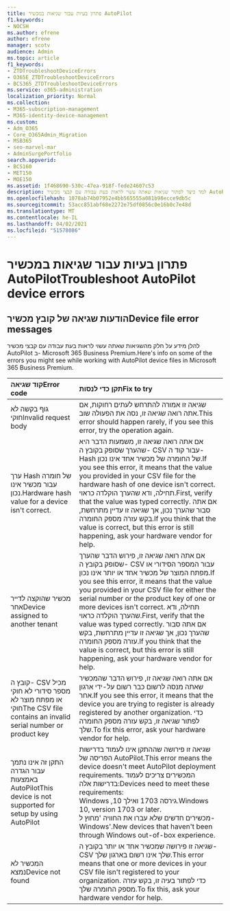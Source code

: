 ```yaml
---
title: פתרון בעיות עבור שגיאות במכשיר AutoPilot
f1.keywords:
- NOCSH
ms.author: efrene
author: efrene
manager: scotv
audience: Admin
ms.topic: article
f1_keywords:
- ZTDTroubleshootDeviceErrors
- O365E_ZTDTroubleshootDeviceErrors
- BCS365_ZTDTroubleshootDeviceErrors
ms.service: o365-administration
localization_priority: Normal
ms.collection:
- M365-subscription-management
- M365-identity-device-management
ms.custom:
- Adm_O365
- Core_O365Admin_Migration
- MSB365
- seo-marvel-mar
- AdminSurgePortfolio
search.appverid:
- BCS160
- MET150
- MOE150
ms.assetid: 1f468690-530c-47ea-918f-fede24607c53
description: למד כיצד לפתור שגיאות שאתה עשוי לראות בעת עבודה עם קבצי מכשיר AutoPilot ב- Microsoft 365 Business Premium.
ms.openlocfilehash: 1078ab74b07952e4bb565555a081b98ecce9db5c
ms.sourcegitcommit: 53acc851abf68e2272e75df0856c0e16b0c7e48d
ms.translationtype: MT
ms.contentlocale: he-IL
ms.lasthandoff: 04/02/2021
ms.locfileid: "51578086"
---
```

# <a name="troubleshoot-autopilot-device-errors"></a><span data-ttu-id="4434b-103">פתרון בעיות עבור שגיאות במכשיר AutoPilot</span><span class="sxs-lookup"><span data-stu-id="4434b-103">Troubleshoot AutoPilot device errors</span></span>

## <a name="device-file-error-messages"></a><span data-ttu-id="4434b-104">הודעות שגיאה של קובץ מכשיר</span><span class="sxs-lookup"><span data-stu-id="4434b-104">Device file error messages</span></span>

<span data-ttu-id="4434b-105">להלן מידע על חלק מהשגיאות שאתה עשוי לראות בעת עבודה עם קבצי מכשיר AutoPilot ב- Microsoft 365 Business Premium.</span><span class="sxs-lookup"><span data-stu-id="4434b-105">Here's info on some of the errors you might see while working with AutoPilot device files in Microsoft 365 Business Premium.</span></span> 
  
|<span data-ttu-id="4434b-106">**קוד שגיאה**</span><span class="sxs-lookup"><span data-stu-id="4434b-106">**Error code**</span></span>|<span data-ttu-id="4434b-107">**תקן כדי לנסות**</span><span class="sxs-lookup"><span data-stu-id="4434b-107">**Fix to try**</span></span>|
|:-----|:-----|
|<span data-ttu-id="4434b-108">גוף בקשה לא חוקי</span><span class="sxs-lookup"><span data-stu-id="4434b-108">Invalid request body</span></span>  <br/> |<span data-ttu-id="4434b-109">שגיאה זו אמורה להתרחש לעתים רחוקות, אם אתה רואה שגיאה זו, נסה את הפעולה שוב.</span><span class="sxs-lookup"><span data-stu-id="4434b-109">This error should happen rarely, if you see this error, try the operation again.</span></span>  <br/> |
|<span data-ttu-id="4434b-110">ערך Hash של חומרה עבור מכשיר אינו נכון.</span><span class="sxs-lookup"><span data-stu-id="4434b-110">Hardware hash value for a device isn't correct.</span></span>  <br/> |<span data-ttu-id="4434b-111">אם אתה רואה שגיאה זו, משמעות הדבר היא שהערך שסופק בקובץ ה- CSV עבור קוד ה- Hash של החומרה של מכשיר אחד אינו נכון.</span><span class="sxs-lookup"><span data-stu-id="4434b-111">If you see this error, it means that the value you provided in your CSV file for the hardware hash of one device isn't correct.</span></span> <span data-ttu-id="4434b-112">תחילה, ודא שהערך הוקלדה כראוי.</span><span class="sxs-lookup"><span data-stu-id="4434b-112">First, verify that the value was typed correctly.</span></span> <span data-ttu-id="4434b-113">אם אתה סבור שהערך נכון, אך שגיאה זו עדיין מתרחשת, בקש עזרה מספק החומרה.</span><span class="sxs-lookup"><span data-stu-id="4434b-113">If you think that the value is correct, but this error is still happening, ask your hardware vendor for help.</span></span>  <br/> |
|<span data-ttu-id="4434b-114">מכשיר שהוקצה לדייר אחר</span><span class="sxs-lookup"><span data-stu-id="4434b-114">Device assigned to another tenant</span></span>  <br/> |<span data-ttu-id="4434b-115">אם אתה רואה שגיאה זו, פירוש הדבר שהערך שסופק בקובץ ה- CSV עבור המספר הסידורי או מפתח המוצר של מכשיר אחד או יותר אינו נכון.</span><span class="sxs-lookup"><span data-stu-id="4434b-115">If you see this error, it means that the value you provided in your CSV file for either the serial number or the product key of one or more devices isn't correct.</span></span> <span data-ttu-id="4434b-116">תחילה, ודא שהערך הוקלדה כראוי.</span><span class="sxs-lookup"><span data-stu-id="4434b-116">First, verify that the value was typed correctly.</span></span> <span data-ttu-id="4434b-117">אם אתה סבור שהערך נכון, אך שגיאה זו עדיין מתרחשת, בקש עזרה מספק החומרה.</span><span class="sxs-lookup"><span data-stu-id="4434b-117">If you think that the value is correct, but this error is still happening, ask your hardware vendor for help.</span></span>  <br/> |
|<span data-ttu-id="4434b-118">קובץ ה- CSV מכיל מספר סידורי לא חוקי או מפתח מוצר לא חוקי</span><span class="sxs-lookup"><span data-stu-id="4434b-118">The CSV file contains an invalid serial number or product key</span></span>  <br/> |<span data-ttu-id="4434b-119">אם אתה רואה שגיאה זו, פירוש הדבר שהמכשיר שאתה מנסה לרשום כבר רשום על-ידי ארגון אחר.</span><span class="sxs-lookup"><span data-stu-id="4434b-119">If you see this error, it means that the device you are trying to register is already registered by another organization.</span></span> <span data-ttu-id="4434b-120">כדי לפתור שגיאה זו, בקש עזרה מספק החומרה שלך.</span><span class="sxs-lookup"><span data-stu-id="4434b-120">To fix this error, ask your hardware vendor for help.</span></span>  <br/> |
|<span data-ttu-id="4434b-121">התקן זה אינו נתמך עבור הגדרה באמצעות AutoPilot</span><span class="sxs-lookup"><span data-stu-id="4434b-121">This device is not supported for setup by using AutoPilot</span></span>  <br/> | <span data-ttu-id="4434b-122">שגיאה זו פירושה שההתקן אינו לעמוד בדרישות הפריסה של AutoPilot.</span><span class="sxs-lookup"><span data-stu-id="4434b-122">This error means the device doesn't meet AutoPilot deployment requirements.</span></span> <span data-ttu-id="4434b-123">המכשירים צריכים לעמוד בדרישות אלה:</span><span class="sxs-lookup"><span data-stu-id="4434b-123">Devices need to meet these requirements:</span></span>  <br/>  <span data-ttu-id="4434b-124">Windows ,10 גירסה 1703 ואילך.</span><span class="sxs-lookup"><span data-stu-id="4434b-124">Windows 10, version 1703 or later.</span></span>  <br/>  <span data-ttu-id="4434b-125">מכשירים חדשים שלא עברו את החוויה 'מחוץ ל- Windows'.</span><span class="sxs-lookup"><span data-stu-id="4434b-125">New devices that haven't been through Windows out-of-box experience.</span></span>  <br/> |
|<span data-ttu-id="4434b-126">המכשיר לא נמצא</span><span class="sxs-lookup"><span data-stu-id="4434b-126">Device not found</span></span>  <br/> |<span data-ttu-id="4434b-127">שגיאה זו פירושה שמכשיר אחד או יותר בקובץ ה- CSV שלך אינו רשום בארגון שלך.</span><span class="sxs-lookup"><span data-stu-id="4434b-127">This error means that one or more devices in your CSV file isn't registered to your organization.</span></span> <span data-ttu-id="4434b-128">כדי לפתור בעיה זו, בקש עזרה מספק החומרה שלך.</span><span class="sxs-lookup"><span data-stu-id="4434b-128">To fix this, ask your hardware vendor for help.</span></span>  <br/> |
